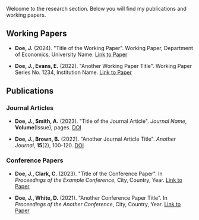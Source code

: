 


Welcome to the research section. Below you will find my publications and working papers.

## Working Papers

- **Doe, J.** (2024). "Title of the Working Paper". Working Paper, Department of Economics, University Name. [Link to Paper](https://example.com)

- **Doe, J., Evans, E.** (2022). "Another Working Paper Title". Working Paper Series No. 1234, Institution Name. [Link to Paper](https://example.com)

## Publications

### Journal Articles
- **Doe, J., Smith, A.** (2023). "Title of the Journal Article". *Journal Name*, **Volume**(Issue), pages. [DOI](https://doi.org/10.1234/example)

- **Doe, J., Brown, B.** (2022). "Another Journal Article Title". *Another Journal*, **15**(2), 100-120. [DOI](https://doi.org/10.5678/example)

### Conference Papers
- **Doe, J., Clark, C.** (2023). "Title of the Conference Paper". In *Proceedings of the Example Conference*, City, Country, Year. [Link to Paper](https://example.com)

- **Doe, J., White, D.** (2021). "Another Conference Paper Title". In *Proceedings of the Another Conference*, City, Country, Year. [Link to Paper](https://example.com)
